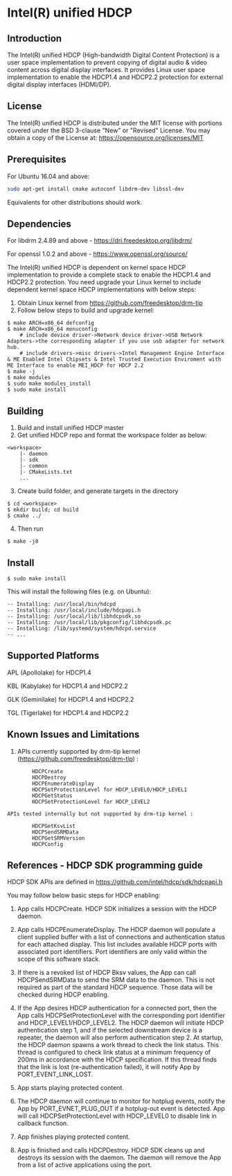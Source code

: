 # Intel(R) unified HDCP


## Introduction

The Intel(R) unified HDCP (High-bandwidth Digital Content Protection) is a user space implementation to prevent copying of digital audio & video content across digital display interfaces. It provides Linux user space implementation to enable the HDCP1.4 and HDCP2.2 protection for external digital display interfaces (HDMI/DP).


## License

The Intel(R) unified HDCP is distributed under the MIT license with portions covered under the BSD 3-clause "New" or "Revised" License. You may obtain a copy of the License at:
https://opensource.org/licenses/MIT


## Prerequisites

For Ubuntu 16.04 and above:

```sh
sudo apt-get install cmake autoconf libdrm-dev libssl-dev
```

Equivalents for other distributions should work.


## Dependencies

For libdrm 2.4.89 and above - https://dri.freedesktop.org/libdrm/

For openssl 1.0.2 and above - https://www.openssl.org/source/

The Intel(R) unified HDCP is dependent on kernel space HDCP implementation to provide a complete stack to enable the HDCP1.4 and HDCP2.2 protection. You need upgrade your Linux kernel to include dependent kernel space HDCP implementations with below steps:
1.  Obtain Linux kernel from https://github.com/freedesktop/drm-tip
2.  Follow below steps to build and upgrade kernel:
```
$ make ARCH=x86_64 defconfig
$ make ARCH=x86_64 menuconfig
    # include device driver->Network device driver->USB Network Adapters->the corresponding adapter if you use usb adapter for network hub.
    # include drivers->misc drivers->Intel Management Engine Interface & ME Enabled Intel Chipsets & Intel Trusted Execution Enviroment with ME Interface to enable MEI_HDCP for HDCP 2.2
$ make -j
$ make modules
$ sudo make modules_install
$ sudo make install
```

## Building

1.  Build and install unified HDCP master
2.  Get unified HDCP repo and format the workspace folder as below:
```
<workspace>
    |- daemon
    |- sdk
    |- common
    |- CMakeLists.txt
    ...
```
3. Create build folder, and generate targets in the directory
```
$ cd <workspace>
$ mkdir build; cd build
$ cmake ../
```
4.  Then run
```
$ make -j8
```

## Install

```
$ sudo make install
```
This will install the following files (e.g. on Ubuntu):
```
-- Installing: /usr/local/bin/hdcpd
-- Installing: /usr/local/include/hdcpapi.h
-- Installing: /usr/local/lib/libhdcpsdk.so
-- Installing: /usr/local/lib/pkgconfig/libhdcpsdk.pc
-- Installing: /lib/systemd/system/hdcpd.service
-- ...
```


## Supported Platforms

APL (Apollolake)    for HDCP1.4

KBL (Kabylake)      for HDCP1.4 and HDCP2.2

GLK (Geminilake)    for HDCP1.4 and HDCP2.2

TGL (Tigerlake)     for HDCP1.4 and HDCP2.2


## Known Issues and Limitations

1.  APIs currently supported by drm-tip kernel (https://github.com/freedesktop/drm-tip) :
```
        HDCPCreate
        HDCPDestroy
        HDCPEnumerateDisplay
        HDCPSetProtectionLevel for HDCP_LEVEL0/HDCP_LEVEL1
        HDCPGetStatus
        HDCPSetProtectionLevel for HDCP_LEVEL2
```
    APIs tested internally but not supported by drm-tip kernel :
```
        HDCPGetKsvList
        HDCPSendSRMData
        HDCPGetSRMVersion
        HDCPConfig
```



## References - HDCP SDK programming guide

HDCP SDK APIs are defined in https://github.com/intel/hdcp/sdk/hdcpapi.h

You may follow below basic steps for HDCP enabling:
1.  App calls HDCPCreate. HDCP SDK initializes a session with the HDCP daemon.

2.  App calls HDCPEnumerateDisplay. The HDCP daemon will populate a client supplied buffer with a list of connections and authentication status for each attached display. This list includes available HDCP ports with associated port identifiers. Port identifiers are only valid within the scope of this software stack.

3.  If there is a revoked list of HDCP Bksv values, the App can call HDCPSendSRMData to send the SRM data to the daemon. This is not required as part of the standard HDCP sequence. Those data will be checked during HDCP enabling.

4.  If the App desires HDCP authentication for a connected port, then the App calls HDCPSetProtectionLevel with the corresponding port identifier and HDCP_LEVEL1/HDCP_LEVEL2. The HDCP daemon will initiate HDCP authentication step 1, and if the selected downstream device is a repeater, the daemon will also perform authentication step 2. At startup, the HDCP daemon spawns a work thread to check the link status. This thread is configured to check link status at a minimum frequency of 200ms in accordance with the HDCP specification. If this thread finds that the link is lost (re-authentication failed), it will notify App by PORT_EVENT_LINK_LOST.

5.  App starts playing protected content.

6.  The HDCP daemon will continue to monitor for hotplug events, notify the App by PORT_EVNET_PLUG_OUT if a hotplug-out event is detected. App will call HDCPSetProtectionLevel with HDCP_LEVEL0 to disable link in callback function.

7.  App finishes playing protected content.

8.  App is finished and calls HDCPDestroy. HDCP SDK cleans up and destroys its session with the daemon. The daemon will remove the App from a list of active applications using the port.
